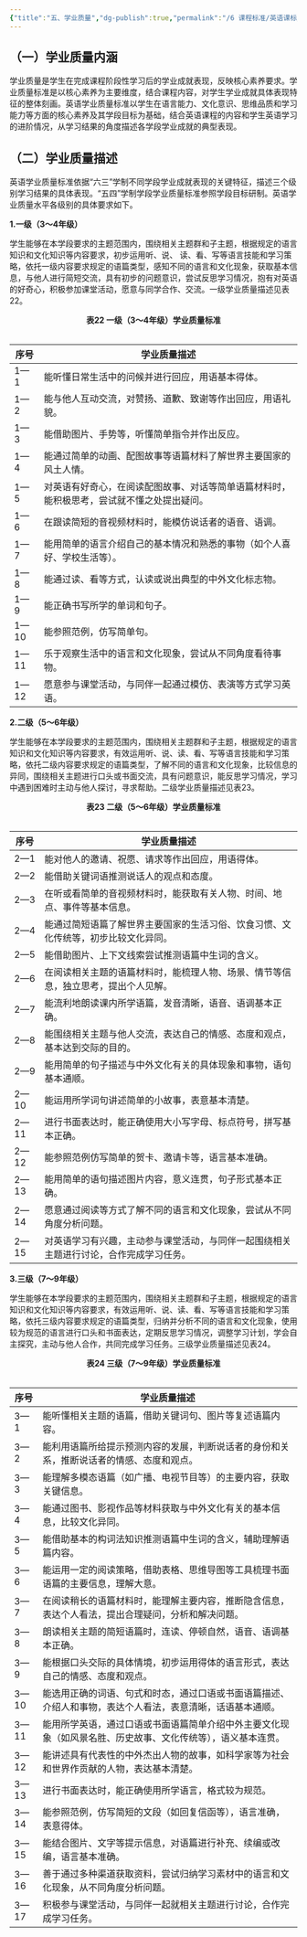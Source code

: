 ```yaml
---
{"title":"五、学业质量","dg-publish":true,"permalink":"/6 课程标准/英语课标/5 学业质量/","dgPassFrontmatter":true,"noteIcon":""}
---
```



## （一）学业质量内涵

学业质量是学生在完成课程阶段性学习后的学业成就表现，反映核心素养要求。学业质量标准是以核心素养为主要维度，结合课程内容，对学生学业成就具体表现特征的整体刻画。英语学业质量标准以学生在语言能力、文化意识、思维品质和学习能力等方面的核心素养及其学段目标为基础，结合英语课程的内容和学生英语学习的进阶情况，从学习结果的角度描述各学段学业成就的典型表现。

## （二）学业质量描述

英语学业质量标准依据“六三”学制不同学段学业成就表现的关键特征，描述三个级别学习结果的具体表现。“五四”学制学段学业质量标准参照学段目标研制。英语学业质量水平各级别的具体要求如下。

**1.一级（3～4年级）**

学生能够在本学段要求的主题范围内，围绕相关主题群和子主题，根据规定的语言知识和文化知识等内容要求，初步运用听、说、
读、看、写等语言技能和学习策略，依托一级内容要求规定的语篇类型，感知不同的语言和文化现象，获取基本信息，与他人进行简短交流，具有初步的问题意识，尝试反思学习情况，抱有对英语的好奇心，积极参加课堂活动，愿意与同学合作、交流。一级学业质量描述见表22。

<center><b>表22 一级（3～4年级）学业质量标准</b></center><br/>

|  序号  |  学业质量描述  |
|  ----  |  ----  |
|  1—1  |  能听懂日常生活中的问候并进行回应，用语基本得体。  |
|  1—2  |  能与他人互动交流，对赞扬、道歉、致谢等作出回应，用语礼貌。  |
|  1—3  |  能借助图片、手势等，听懂简单指令并作出反应。  |
|  1—4  |  能通过简单的动画、配图故事等语篇材料了解世界主要国家的风土人情。  |
|  1—5  |  对英语有好奇心，在阅读配图故事、对话等简单语篇材料时，能积极思考，尝试就不懂之处提出疑问。  |
|  1—6  |  在跟读简短的音视频材料时，能模仿说话者的语音、语调。  |
|  1—7  |  能用简单的语言介绍自己的基本情况和熟悉的事物（如个人喜好、学校生活等）。  |
|  1—8  |  能通过读、看等方式，认读或说出典型的中外文化标志物。  |
|  1—9  |  能正确书写所学的单词和句子。  |
|  1—10  |  能参照范例，仿写简单句。  |
|  1—11  |  乐于观察生活中的语言和文化现象，尝试从不同角度看待事物。  |
|  1—12  |  愿意参与课堂活动，与同伴一起通过模仿、表演等方式学习英语。  |

**2.二级（5～6年级）**

学生能够在本学段要求的主题范围内，围绕相关主题群和子主题，根据规定的语言知识和文化知识等内容要求，有效运用听、说、读、看、写等语言技能和学习策略，依托二级内容要求规定的语篇类型，了解不同的语言和文化现象，比较信息的异同，围绕相关主题进行口头或书面交流，具有问题意识，能反思学习情况，学习中遇到困难时主动与他人探讨，寻求帮助。二级学业质量描述见表23。

<center><b>表23 二级（5～6年级）学业质量标准</b></center><br/>

|  序号  |  学业质量描述  |
|  ----  |  ----  |
|  2—1  |  能对他人的邀请、祝愿、请求等作出回应，用语得体。  |
|  2—2  |  能借助关键词语推测说话人的观点和态度。  |
|  2—3  |  在听或看简单的音视频材料时，能获取有关人物、时间、地点、事件等基本信息。  |
|  2—4  |  能通过简短语篇了解世界主要国家的生活习俗、饮食习惯、文化传统等，初步比较文化异同。  |
|  2—5  |  能借助图片、上下文线索尝试推测语篇中生词的含义。  |
|  2—6  |  在阅读相关主题的语篇材料时，能梳理人物、场景、情节等信息，独立思考，提出个人见解。  |
|  2—7  |  能流利地朗读课内所学语篇，发音清晰，语音、语调基本正确。  |
|  2—8  |  能围绕相关主题与他人交流，表达自己的情感、态度和观点，基本达到交际的目的。  |
|  2—9  |  能用简单的句子描述与中外文化有关的具体现象和事物，语句基本通顺。  |
|  2—10  |  能运用所学词句讲述简单的小故事，表意基本清楚。  |
|  2—11  |  进行书面表达时，能正确使用大小写字母、标点符号，拼写基本正确。  |
|  2—12  |  能参照范例仿写简单的贺卡、邀请卡等，语言基本准确。  |
|  2—13  |  能用简单的语句描述图片内容，意义连贯，句子形式基本正确。  |
|  2—14  |  愿意通过阅读等方式了解不同的语言和文化现象，尝试从不同角度分析问题。  |
|  2—15  |  对英语学习有兴趣，主动参与课堂活动，与同伴一起围绕相关主题进行讨论，合作完成学习任务。  |


**3.三级（7～9年级）**

学生能够在本学段要求的主题范围内，围绕相关主题群和子主题，根据规定的语言知识和文化知识等内容要求，有效运用听、说、读、看、写等语言技能和学习策略，依托三级内容要求规定的语篇类型，归纳并分析不同的语言和文化现象，使用较为规范的语言进行口头和书面表达，定期反思学习情况，调整学习计划，学会自主探究，主动与他人合作，共同完成学习任务。三级学业质量描述见表24。

<center><b>表24 三级（7～9年级）学业质量标准</b></center><br/>

|  序号  |  学业质量描述  |
|  ----  |  ----  |
|  3—1  |  能听懂相关主题的语篇，借助关键词句、图片等复述语篇内容。  |
|  3—2  |  能利用语篇所给提示预测内容的发展，判断说话者的身份和关系，推断说话者的情感、态度和观点。  |
|  3—3  |  能理解多模态语篇（如广播、电视节目等）的主要内容，获取关键信息。  |
|  3—4  |  能通过图书、影视作品等材料获取与中外文化有关的基本信息，比较文化异同。  |
|  3—5  |  能借助基本的构词法知识推测语篇中生词的含义，辅助理解语篇内容。  |
|  3—6  |  能运用一定的阅读策略，借助表格、思维导图等工具梳理书面语篇的主要信息，理解大意。  |
|  3—7  |  在阅读稍长的语篇材料时，能理解主要内容，推断隐含信息，表达个人看法，提出合理疑问，分析和解决问题。  |
|  3—8  |  朗读相关主题的简短语篇时，连读、停顿自然，语音、语调基本正确。  |
|  3—9  |  能根据口头交际的具体情境，初步运用得体的语言形式，表达自己的情感、态度和观点。  |
|  3—10  |  能选用正确的词语、句式和时态，通过口语或书面语篇描述、介绍人和事物，表达个人看法，表意清晰，话语基本通顺。  |
|  3—11  |  能用所学英语，通过口语或书面语篇简单介绍中外主要文化现象（如风景名胜、历史故事、文化传统等），语义基本连贯。  |
|  3—12  |  能讲述具有代表性的中外杰出人物的故事，如科学家等为社会和世界作贡献的人物，表达基本清楚。  |
|  3—13  |  进行书面表达时，能正确使用所学语言，格式较为规范。  |
|  3—14  |  能参照范例，仿写简短的文段（如回复信函等），语言准确，表意得体。  |
|  3—15  |  能结合图片、文字等提示信息，对语篇进行补充、续编或改编，语言基本准确。  |
|  3—16  |  善于通过多种渠道获取资料，尝试归纳学习素材中的语言和文化现象，从不同角度分析问题。  |
|  3—17  |  积极参与课堂活动，与同伴一起就相关主题进行讨论，合作完成学习任务。  |